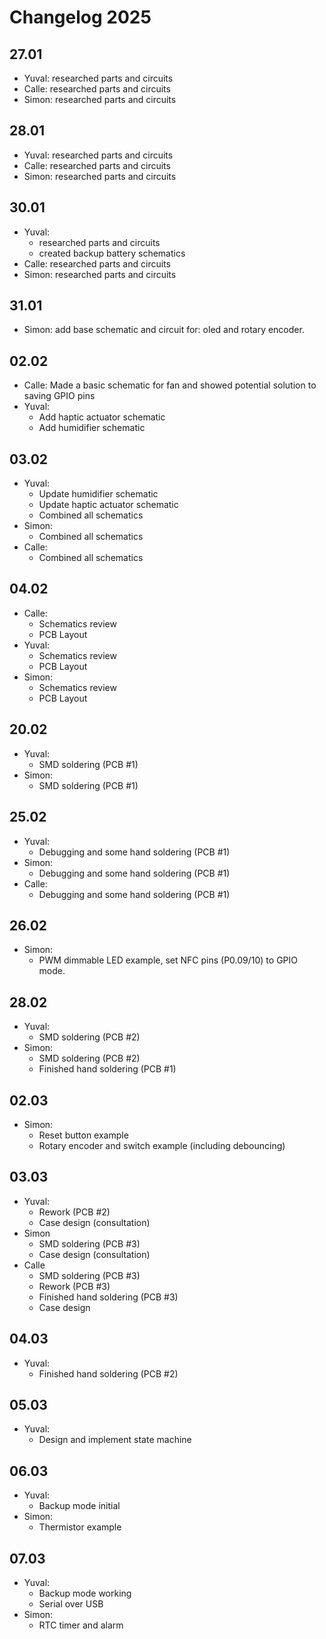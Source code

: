 # Changelog 2025

## 27.01

- Yuval: researched parts and circuits
- Calle: researched parts and circuits
- Simon: researched parts and circuits

## 28.01

- Yuval: researched parts and circuits
- Calle: researched parts and circuits
- Simon: researched parts and circuits

## 30.01

- Yuval:
  - researched parts and circuits
  - created backup battery schematics
- Calle: researched parts and circuits
- Simon: researched parts and circuits

## 31.01

- Simon: add base schematic and circuit for: oled and rotary encoder.

## 02.02

- Calle: Made a basic schematic for fan and showed potential solution to saving GPIO pins
- Yuval:
  - Add haptic actuator schematic
  - Add humidifier schematic

## 03.02

- Yuval:
  - Update humidifier schematic
  - Update haptic actuator schematic
  - Combined all schematics
- Simon:
  - Combined all schematics
- Calle:
  - Combined all schematics

## 04.02

- Calle:
  - Schematics review
  - PCB Layout
- Yuval:
  - Schematics review
  - PCB Layout
- Simon:
  - Schematics review
  - PCB Layout

## 20.02

- Yuval:
  - SMD soldering (PCB #1)
- Simon:
  - SMD soldering (PCB #1)

## 25.02

- Yuval:
  - Debugging and some hand soldering (PCB #1)
- Simon:
  - Debugging and some hand soldering (PCB #1)
- Calle:
  - Debugging and some hand soldering (PCB #1)

## 26.02

- Simon:
  - PWM dimmable LED example, set NFC pins (P0.09/10) to GPIO mode.

## 28.02

- Yuval:
  - SMD soldering (PCB #2)
- Simon:
  - SMD soldering (PCB #2)
  - Finished hand soldering (PCB #1)

## 02.03

- Simon:
  - Reset button example
  - Rotary encoder and switch example (including debouncing)

## 03.03

- Yuval:
  - Rework (PCB #2)
  - Case design (consultation)
- Simon
  - SMD soldering (PCB #3)
  - Case design (consultation)
- Calle
  - SMD soldering (PCB #3)
  - Rework (PCB #3)
  - Finished hand soldering (PCB #3)
  - Case design 
  
## 04.03

- Yuval:
  - Finished hand soldering (PCB #2)

## 05.03

- Yuval:
  - Design and implement state machine

## 06.03

- Yuval:
  - Backup mode initial
- Simon:
  - Thermistor example

## 07.03
- Yuval:
  - Backup mode working
  - Serial over USB
- Simon:
  - RTC timer and alarm
